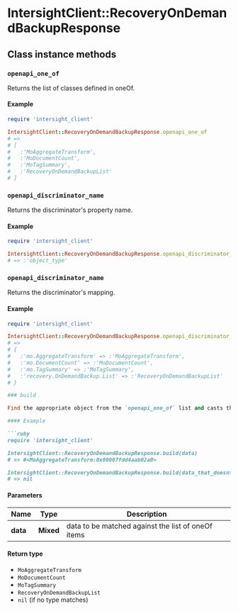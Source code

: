 # IntersightClient::RecoveryOnDemandBackupResponse

## Class instance methods

### `openapi_one_of`

Returns the list of classes defined in oneOf.

#### Example

```ruby
require 'intersight_client'

IntersightClient::RecoveryOnDemandBackupResponse.openapi_one_of
# =>
# [
#   :'MoAggregateTransform',
#   :'MoDocumentCount',
#   :'MoTagSummary',
#   :'RecoveryOnDemandBackupList'
# ]
```

### `openapi_discriminator_name`

Returns the discriminator's property name.

#### Example

```ruby
require 'intersight_client'

IntersightClient::RecoveryOnDemandBackupResponse.openapi_discriminator_name
# => :'object_type'
```

### `openapi_discriminator_name`

Returns the discriminator's mapping.

#### Example

```ruby
require 'intersight_client'

IntersightClient::RecoveryOnDemandBackupResponse.openapi_discriminator_mapping
# =>
# {
#   :'mo.AggregateTransform' => :'MoAggregateTransform',
#   :'mo.DocumentCount' => :'MoDocumentCount',
#   :'mo.TagSummary' => :'MoTagSummary',
#   :'recovery.OnDemandBackup.List' => :'RecoveryOnDemandBackupList'
# }

### build

Find the appropriate object from the `openapi_one_of` list and casts the data into it.

#### Example

```ruby
require 'intersight_client'

IntersightClient::RecoveryOnDemandBackupResponse.build(data)
# => #<MoAggregateTransform:0x00007fdd4aab02a0>

IntersightClient::RecoveryOnDemandBackupResponse.build(data_that_doesnt_match)
# => nil
```

#### Parameters

| Name | Type | Description |
| ---- | ---- | ----------- |
| **data** | **Mixed** | data to be matched against the list of oneOf items |

#### Return type

- `MoAggregateTransform`
- `MoDocumentCount`
- `MoTagSummary`
- `RecoveryOnDemandBackupList`
- `nil` (if no type matches)

